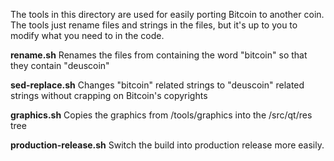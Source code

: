 The tools in this directory are used for easily porting Bitcoin to another coin. The tools just rename files and strings in the files, but it's up to you to modify what you need to in the code.

**rename.sh**
Renames the files from containing the word "bitcoin" so that they contain "deuscoin"

**sed-replace.sh**
Changes "bitcoin" related strings to "deuscoin" related strings without crapping on Bitcoin's copyrights

**graphics.sh**
Copies the graphics from /tools/graphics into the /src/qt/res tree

**production-release.sh**
Switch the build into production release more easily.
